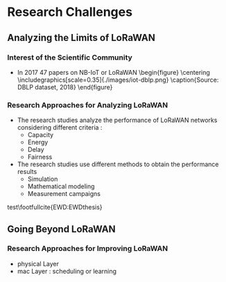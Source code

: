 # Research Challenges
## Analyzing the Limits of LoRaWAN
### Interest of the Scientific Community
- In 2017 47 papers on NB-IoT or LoRaWAN
\begin{figure}
	\centering
  \includegraphics[scale=0.35]{./images/iot-dblp.png}
  \caption{Source: DBLP dataset, 2018}
\end{figure}

### Research Approaches for Analyzing LoRaWAN
- The research studies analyze the performance of LoRaWAN networks considering different criteria :
    - Capacity
    - Energy
    - Delay
    - Fairness
- The research studies use different methods to obtain the performance results
    - Simulation
    - Mathematical modeling
    - Measurement campaigns

test\footfullcite{EWD:EWDthesis}

## Going Beyond LoRaWAN
### Research Approaches for Improving LoRaWAN
- physical Layer
- mac Layer : scheduling or learning
